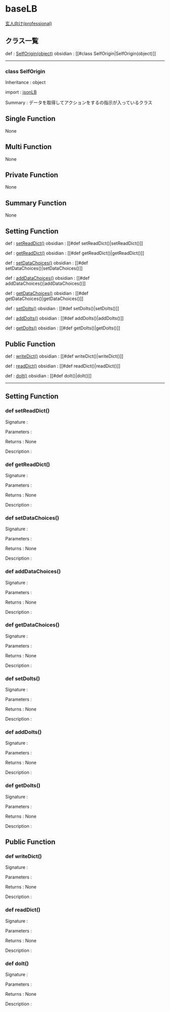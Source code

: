 # baseLB

[玄人向け(professional)](/library/_document/_professional/baseLB.md)

## クラス一覧
def : [SelfOrigin(object)](#selforigin) obsidian : [[#class SelfOrigin|SelfOrigin(object)]]

---

<a id="selforigin"></a>
### class SelfOrigin

Inheritance : object

import : [jsonLB](/library/_document/_professional/json.md)

Summary : データを取得してアクションをするの指示が入っているクラス

## Single Function

None

## Multi Function

None

## Private Function

None

## Summary Function

None

## Setting Function

def : [setReadDict()](#selfreaddict) obsidian : [[#def setReadDict()|setReadDict()]]

def : [getReadDict()](#getreaddict) obsidian : [[#def getReadDict()|getReadDict()]]

def : [setDataChoices()](#setdatachoices) obsidian : [[#def setDataChoices()|setDataChoices()]]

def : [addDataChoices()](#adddatachoices) obsidian : [[#def addDataChoices()|addDataChoices()]]

def : [getDataChoices()](#getdatachoices) obsidian : [[#def getDataChoices()|getDataChoices()]]

def : [setDoIts()](#setdoIts) obsidian : [[#def setDoIts()|setDoIts()]]

def : [addDoIts()](#adddoits) obsidian : [[#def addDoIts()|addDoIts()]]

def : [getDoIts()](#getdoits) obsidian : [[#def getDoIts()|getDoIts()]]

## Public Function

def : [writeDict()](#writedict) obsidian : [[#def writeDict()|writeDict()]]

def : [readDict()](#readdict) obsidian : [[#def readDict()|readDict()]]

def : [doIt()](#doit) obsidian : [[#def doIt()|doIt()]]

---

## Setting Function

<a id="selfreaddict"></a>
### def setReadDict()

Signature : 

Parameters : 

Returns : None

Description : 

<a id="getreaddict"></a>
### def getReadDict()

Signature : 

Parameters : 

Returns : None

Description : 

<a id="setdatachoices"></a>
### def setDataChoices()

Signature : 

Parameters : 

Returns : None

Description : 

<a id="adddatachoices"></a>
### def addDataChoices()

Signature : 

Parameters : 

Returns : None

Description : 

<a id="getdatachoices"></a>
### def getDataChoices()

Signature : 

Parameters : 

Returns : None

Description : 

<a id="setdoits"></a>
### def setDoIts()

Signature : 

Parameters : 

Returns : None

Description : 

<a id="adddoits"></a>
### def addDoIts()

Signature : 

Parameters : 

Returns : None

Description : 

<a id="getdoits"></a>
### def getDoIts()

Signature : 

Parameters : 

Returns : None

Description : 

## Public Function

<a id="writedict"></a>
### def writeDict()

Signature : 

Parameters : 

Returns : None

Description : 

<a id="readdict"></a>
### def readDict()

Signature : 

Parameters : 

Returns : None

Description : 

<a id="doit"></a>
### def doIt()

Signature : 

Parameters : 

Returns : None

Description : 